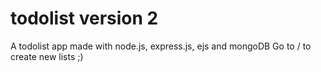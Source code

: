 # todolist version 2
A todolist app made with node.js, express.js, ejs and mongoDB
Go to /<customlistname> to create new lists ;)
